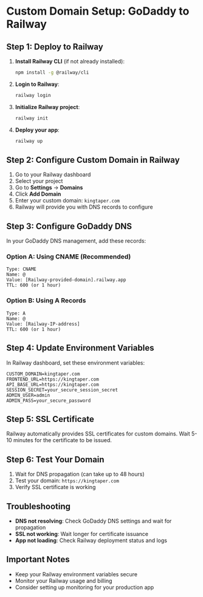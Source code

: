 # Custom Domain Setup: GoDaddy to Railway

## Step 1: Deploy to Railway

1. **Install Railway CLI** (if not already installed):
   ```bash
   npm install -g @railway/cli
   ```

2. **Login to Railway**:
   ```bash
   railway login
   ```

3. **Initialize Railway project**:
   ```bash
   railway init
   ```

4. **Deploy your app**:
   ```bash
   railway up
   ```

## Step 2: Configure Custom Domain in Railway

1. Go to your Railway dashboard
2. Select your project
3. Go to **Settings** → **Domains**
4. Click **Add Domain**
5. Enter your custom domain: `kingtaper.com`
6. Railway will provide you with DNS records to configure

## Step 3: Configure GoDaddy DNS

In your GoDaddy DNS management, add these records:

### Option A: Using CNAME (Recommended)
```
Type: CNAME
Name: @
Value: [Railway-provided-domain].railway.app
TTL: 600 (or 1 hour)
```

### Option B: Using A Records
```
Type: A
Name: @
Value: [Railway-IP-address]
TTL: 600 (or 1 hour)
```

## Step 4: Update Environment Variables

In Railway dashboard, set these environment variables:

```
CUSTOM_DOMAIN=kingtaper.com
FRONTEND_URL=https://kingtaper.com
API_BASE_URL=https://kingtaper.com
SESSION_SECRET=your_secure_session_secret
ADMIN_USER=admin
ADMIN_PASS=your_secure_password
```

## Step 5: SSL Certificate

Railway automatically provides SSL certificates for custom domains. Wait 5-10 minutes for the certificate to be issued.

## Step 6: Test Your Domain

1. Wait for DNS propagation (can take up to 48 hours)
2. Test your domain: `https://kingtaper.com`
3. Verify SSL certificate is working

## Troubleshooting

- **DNS not resolving**: Check GoDaddy DNS settings and wait for propagation
- **SSL not working**: Wait longer for certificate issuance
- **App not loading**: Check Railway deployment status and logs

## Important Notes

- Keep your Railway environment variables secure
- Monitor your Railway usage and billing
- Consider setting up monitoring for your production app
